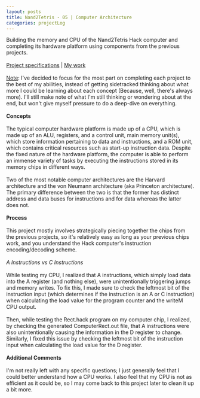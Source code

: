 ```yaml
---
layout: posts
title: Nand2Tetris - 05 | Computer Architecture
categories: projectLog
---
```

Building the memory and CPU of the Nand2Tetris Hack computer and completing its hardware platform using components from the previous projects. 
<br><br>
<a href="https://www.nand2tetris.org/project05" target="_blank">Project specifications</a> | <a href="https://github.com/wangzi190/nand2tetris/tree/master/05" target="_blank">My work</a>
<br><br><u>Note</u>: I've decided to focus for the most part on completing each project to the best of my abilities, instead of getting sidetracked thinking about what more I could be learning about each concept (Because, well, there's always more). I'll still make note of what I'm still thinking or wondering about at the end, but won't give myself pressure to do a deep-dive on everything.
<br><br><b>Concepts</b>
<br><br>The typical computer hardware platform is made up of a CPU, which is made up of an ALU, registers, and a control unit, main memory unit(s), which store information pertaining to data and instructions, and a ROM unit, which contains critical resources such as start-up instruction data. Despite the fixed nature of the hardware platform, the computer is able to perform an immense variety of tasks by executing the instructions stored in its memory chips in different ways.
<br><br>Two of the most notable computer architectures are the Harvard architecture and the von Neumann architecture (aka Princeton architecture). The primary difference between the two is that the former has distinct address and data buses for instructions and for data whereas the latter does not.
<br><br><b>Process</b>
<br><br>This project mostly involves strategically piecing together the chips from the previous projects, so it's relatively easy as long as your previous chips work, and you understand the Hack computer's instruction encoding/decoding scheme.
<br><br><i>A Instructions vs C Instructions</i>
<br><br>While testing my CPU, I realized that A instructions, which simply load data into the A register (and nothing else), were unintentionally triggering jumps and memory writes. To fix this, I made sure to check the leftmost bit of the instruction input (which determines if the instruction is an A or C instruction) when calculating the load value for the program counter and the writeM CPU output.
<br><br>Then, while testing the Rect.hack program on my computer chip, I realized, by checking the generated ComputerRect.out file, that A instructions were also unintentionally causing the information in the D register to change. Similarly, I fixed this issue by checking the leftmost bit of the instruction input when calculating the load value for the D register.
<br><br><b>Additional Comments</b>
<br><br>I'm not really left with any specific questions; I just generally feel that I could better understand how a CPU works. I also feel that my CPU is not as efficient as it could be, so I may come back to this project later to clean it up a bit more.